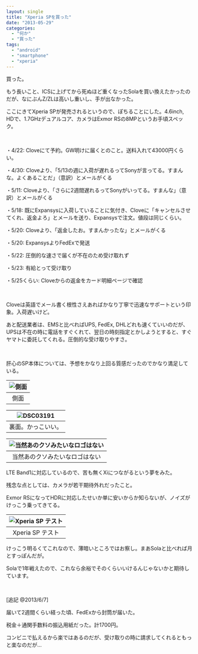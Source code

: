 ```yaml
---
layout: single
title: "Xperia SPを買った"
date: "2013-05-29"
categories: 
  - "何か"
  - "買った"
tags: 
  - "android"
  - "smartphone"
  - "xperia"
---
```


買った。

もう長いこと、ICSに上げてから死ぬほど重くなったSolaを買い換えたかったのだが、なにぶんZ/ZLは高いし重いし、手が出なかった。

ここにきてXperia SPが発売されるというので、ぽちることにした。4.6inch, HDで、1.7GHzデュアルコア、カメラはExmor RSの8MPというお手頃スペック。

 

・4/22: Cloveにて予約。GW明けに届くとのこと。送料入れて43000円くらい。

・4/30: Cloveより、「5/13の週に入荷が遅れるってSonyが言ってる。すまんな。よくあることだ」（意訳）とメールがくる

・5/11: Cloveより、「さらに2週間遅れるってSonyがいってる。すまんな」（意訳）とメールがくる

・5/18: 既にExpansysに入荷していることに気付き、Cloveに「キャンセルさせてくれ、返金よろ」とメールを送り、Expansysで注文。値段は同じくらい。

・5/20: Cloveより、「返金したお。すまんかったな」とメールがくる

・5/20: ExpansysよりFedExで発送

・5/22: 圧倒的な速さで届くが不在のため受け取れず

・5/23: 有給とって受け取り

・5/25くらい: Cloveからの返金をカード明細ページで確認

 

Cloveは英語でメール書く根性さえあればかなり丁寧で迅速なサポートという印象。入荷遅いけど。

あと配送業者は、EMSと比べればUPS, FedEx, DHLどれも速くていいのだが、UPSは不在の時に電話をすぐくれて、翌日の時刻指定とかしようとすると、すぐヤマトに委託してくれる。圧倒的な受け取りやすさ。

 

肝心のSP本体については、予想をかなり上回る質感だったのでかなり満足している。

| ![側面](https://blog.naotaco.com/assets/images/posts/2013/05/DSC03192-400x265.jpg) |
|:--:|
|  側面 |

| ![DSC03191](https://blog.naotaco.com/assets/images/posts/2013/05/DSC03191-400x265.jpg) |
|:--:|
|  裏面。かっこいい。 |

| ![当然あのクソみたいなロゴはない](https://blog.naotaco.com/assets/images/posts/2013/05/DSC03195-400x265.jpg) |
|:--:|
|  当然あのクソみたいなロゴはない |

LTE Band1に対応しているので、苦も無くXiにつながるという夢をみた。

残念な点としては、カメラが若干期待外れだったこと。

Exmor RSになってHDRに対応したせいか単に安いからか知らないが、ノイズがけっこう乗ってきてる。

| ![Xperia SP テスト](https://blog.naotaco.com/assets/images/posts/2013/05/DSC_0009-400x300.jpg) |
|:--:|
|  Xperia SP テスト |

けっこう明るくてこれなので、薄暗いところではお察し。まあSolaと比べれば月とすっぽんだが。

Solaで1年戦えたので、これなら余裕でそのくらいいけるんじゃないかと期待しています。

 

\[追記 @2013/6/7\]

届いて2週間くらい経った頃、FedExから封筒が届いた。

税金＋通関手数料の振込用紙だった。計1700円。

コンビニで払えるから楽ではあるのだが、受け取りの時に請求してくれるともっと楽なのだが…
